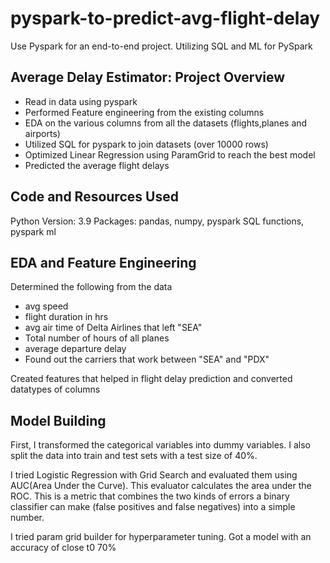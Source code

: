 # pyspark-to-predict-avg-flight-delay
Use Pyspark for an end-to-end project. Utilizing SQL and ML for PySpark

## Average Delay Estimator: Project Overview
- Read in data using pyspark
- Performed Feature engineering from the existing columns
- EDA on the various columns from all the datasets (flights,planes and airports)
- Utilized SQL for pyspark to join datasets (over 10000 rows)
- Optimized Linear Regression using ParamGrid to reach the best model
- Predicted the average flight delays

## Code and Resources Used
Python Version: 3.9
Packages: pandas, numpy, pyspark SQL functions, pyspark ml

## EDA and Feature Engineering

Determined the following from the data 
- avg speed
- flight duration in hrs
- avg air time of Delta Airlines that left "SEA"
- Total number of hours of all planes
- average departure delay
- Found out the carriers that work between "SEA" and "PDX"

Created features that helped in flight delay prediction and converted datatypes of columns 

## Model Building

First, I transformed the categorical variables into dummy variables. I also split the data into train and test sets with a test size of 40%.

I tried Logistic Regression with Grid Search and evaluated them using AUC(Area Under the Curve). This evaluator calculates the area under the ROC. This is a metric that combines the two kinds of errors a binary classifier can make (false positives and false negatives) into a simple number.

I tried param grid builder for hyperparameter tuning. 
Got a model with an accuracy of close t0 70%
